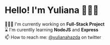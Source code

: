 # Hello! I'm Yuliana 👩🏻‍💻

👩🏼‍💻   I'm currently working on **Full-Stack Project**  
⌛️ I'm curentlly learning **NodeJS** and **Express**  
📫 How to reach me: [@yulianahazda](https://twitter.com/yulianahazda) on twitter   

